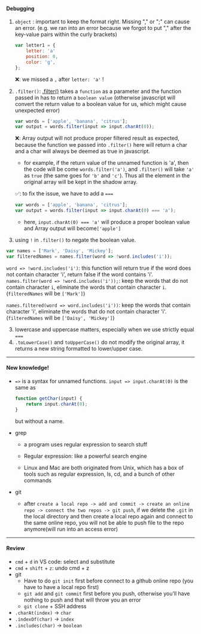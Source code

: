 #### Debugging
1. `object` : important to keep the format right. Missing "," or ";" can cause an error. (e.g. we ran into an error because we forgot to put "," after the key-value pairs within the curly brackets)
    ```js
    var letter1 = {
        letter: 'a'
        position: 0,
        color: 'g',
    };
    ```
    ❌: we missed a `,` after `letter: 'a'` !

2. `.filter()`: [.filter()](https://developer.mozilla.org/en-US/docs/Web/JavaScript/Reference/Global_Objects/Array/filter) takes a `function` as a parameter and the function passed in has to return a `boolean value` (otherwise javascript will convert the return value to a boolean value for us, which might cause unexpected error)
    ```js
    var words = ['apple', 'banana', 'citrus'];
    var output = words.filter(input => input.charAt(0));
    ```
    ❌: Array output will not produce proper filtered result as expected, because the function we passed into `.filter()` here will return a char and a char will always be deemed as true in javascript. 
    - for example, if the return value of the unnamed function is 'a', then the code will be come `words.filter('a')`, and `.filter()` will take `'a'` as `true` (the same goes for `'b'` and `'c'`). Thus all the element in the original array will be kept in the shadow array. 

    ✅: to fix the issue, we have to add a `===`
    ```js
    var words = ['apple', 'banana', 'citrus'];
    var output = words.filter(input => input.charAt(0) === 'a');
    ```
    - here, `input.charAt(0) === 'a'` will produce a proper boolean value and Array output will become`['apple']`
3. using `!` in `.filter()` to negate the boolean value. 
```js
var names = ['Mark', 'Daisy', 'Mickey'];
var filteredNames = names.filter(word => !word.includes('i'));
```
`word => !word.includes('i')`: this function will return true if the word does not contain character 'i', return false if the word contains 'i'. 
`names.filter(word => !word.includes('i'));`: keep the words that do not contain character `i`, eliminate the words that contain character `i`. (`filteredNames` will be `['Mark']`)

`names.filtered(word => word.includes('i'))`: keep the words that contain character 'i', eliminate the words that do not contain character 'i'. (`filteredNames` will be `['Daisy', 'Mickey']`)

3. lowercase and uppercase matters, especially when we use strictly equal `===` 
4. `.toLowerCase()` and `toUpperCase()` do not modify the original array, it returns a new string formatted to lower/upper case. 




---
#### New knowledge!
- `=>` is a syntax for unnamed functions. `input => input.charAt(0)` is the same as 
    ```js
    function getChar(input) {
        return input.charAt(0);
    }
    ```
    but without a name. 

- grep 
    - a program uses regular expression to search stuff
    - Regular expression: like a powerful search engine

    - Linux and Mac are both originated from Unix, which has a box of tools such as regular expression, ls, cd, and a bunch of other commands

- git
    - after `create a local repo -> add and commit -> create an online repo -> connect the two repos -> git push`, if we delete the `.git` in the local directory and then create a local repo again and connect to the same online repo, you will not be able to push file to the repo anymore(will run into an access error)
---
#### Review
- `cmd` + `d` in VS code: select and substitute
- `cmd` + `shift` + `z`: undo cmd + z
- git
    - Have to do `git init` first before connect to a github online repo (you have to have a local repo first)
    - `git add` and `git commit` first before you push, otherwise you’ll have nothing to push and that will throw you an error 
    - `git clone` + SSH address
- `.charAt(index)` -> `char`
- `.indexOf(char)` -> `index`
- `.includes(char)` -> `boolean`




    